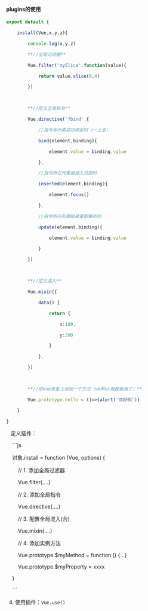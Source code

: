 #### plugins的使用
```js
export default {

    install(Vue,x,y,z){

        console.log(x,y,z)

        **//全局过滤器**

        Vue.filter('mySlice',function(value){

            return value.slice(0,4)

        })

  

        **//定义全局指令**

        Vue.directive('fbind',{

            //指令与元素成功绑定时（一上来）

            bind(element,binding){

                element.value = binding.value

            },

            //指令所在元素被插入页面时

            inserted(element,binding){

                element.focus()

            },

            //指令所在的模板被重新解析时

            update(element,binding){

                element.value = binding.value

            }

        })

  

        **//定义混入**

        Vue.mixin({

            data() {

                return {

                    x:100,

                    y:200

                }

            },

        })

  

        **//给Vue原型上添加一个方法（vm和vc就都能用了）**

        Vue.prototype.hello = ()=>{alert('你好啊')}

    }

}
```
 
 定义插件：

  

    ```js

    对象.install = function (Vue, options) {

        // 1. 添加全局过滤器

        Vue.filter(....)

        // 2. 添加全局指令

        Vue.directive(....)

        // 3. 配置全局混入(合)

        Vue.mixin(....)

        // 4. 添加实例方法

        Vue.prototype.$myMethod = function () {...}

        Vue.prototype.$myProperty = xxxx

    }

    ```

  

4. 使用插件：```Vue.use()```
